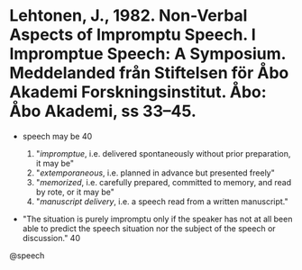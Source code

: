 # Lehtonen, J., 1982. Non-Verbal Aspects of Impromptu Speech. I Impromptue Speech: A Symposium. Meddelanded från Stiftelsen för Åbo Akademi Forskningsinstitut. Åbo: Åbo Akademi, ss 33–45. 

- speech may be 40
  1. "*impromptue*, i.e. delivered spontaneously without prior preparation, it may be"   
  2. "*extemporaneous*, i.e. planned in advance but presented freely"   
  3. "*memorized*, i.e. carefully prepared, committed to memory, and read by rote, or it may be"  
  4. "*manuscript delivery*, i.e. a speech read from a written manuscript."

- "The situation is purely impromptu only if the speaker has not at all been able to predict the speech situation nor the subject of the speech or discussion." 40

@speech
